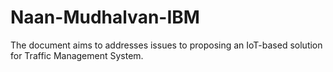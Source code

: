 # Naan-Mudhalvan-IBM
The document aims to addresses issues to proposing an IoT-based solution for Traffic Management System.
